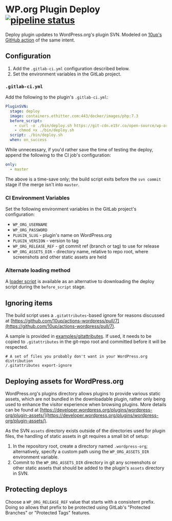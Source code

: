 # WP.org Plugin Deploy [![pipeline status](https://git.ethitter.com/open-source/wp-org-plugin-deploy/badges/master/pipeline.svg)](https://git.ethitter.com/open-source/wp-org-plugin-deploy/commits/master)

Deploy plugin updates to WordPress.org's plugin SVN. Modeled on [10up's GitHub action](https://github.com/10up/actions-wordpress/blob/598b1572d5024340f09d7efc083a65ebff3bcdef/dotorg-plugin-deploy/entrypoint.sh) of the same intent.

## Configuration

1. Add the `.gitlab-ci.yml` configuration described below.
1. Set the environment variables in the GitLab project.

### `.gitlab-ci.yml`

Add the following to the plugin's `.gitlab-ci.yml`:

```yaml
PluginSVN:
  stage: deploy
  image: containers.ethitter.com:443/docker/images/php:7.3
  before_script:
    - curl -o ./bin/deploy.sh https://git-cdn.e15r.co/open-source/wp-org-plugin-deploy/raw/master/scripts/deploy.sh
    - chmod +x ./bin/deploy.sh
  script: ./bin/deploy.sh
  when: on_success
```

While unnecessary, if you'd rather save the time of testing the deploy, append the following to the CI job's configuration:

```yaml
only:
  - master
```

The above is a time-save only; the build script exits before the `svn commit` stage if the merge isn't into `master`. 

### CI Environment Variables

Set the following environment variables in the GitLab project's configuration:

* `WP_ORG_USERNAME`
* `WP_ORG_PASSWORD`
* `PLUGIN_SLUG` - plugin's name on WordPress.org
* `PLUGIN_VERSION` - version to tag
* `WP_ORG_RELEASE_REF` - git commit ref (branch or tag) to use for release 
* `WP_ORG_ASSETS_DIR` - directory name, relative to repo root, where screenshots and other static assets are held

### Alternate loading method

A [loader script](./scripts/loader.sh) is available as an alternative to downloading the deploy script during the `before_script` stage.

## Ignoring items

The build script uses a `.gitattributes`-based ignore for reasons discussed at [https://github.com/10up/actions-wordpress/pull/7](https://github.com/10up/actions-wordpress/pull/7).

A sample is provided in [examples/gitattributes](./examples/gitattributes). If used, it needs to be copied to `.gitattributes` in the git-repo root and committed before it will be respected.

```
# A set of files you probably don't want in your WordPress.org distribution
/.gitattributes export-ignore
```

## Deploying assets for WordPress.org

WordPress.org's plugins directory allows plugins to provide various static assets, which are not bundled in the downloadable plugin, rather only being used to enhance the visitor experience when browsing plugins. More details can be found at [https://developer.wordpress.org/plugins/wordpress-org/plugin-assets/](https://developer.wordpress.org/plugins/wordpress-org/plugin-assets/).

As the SVN `assets` directory exists outside of the directories used for plugin files, the handling of static assets in git requires a small bit of setup:

1. In the repository root, create a directory named `.wordpress-org`; alternatively, specify a custom path using the `WP_ORG_ASSETS_DIR` environment variable.
1. Commit to the `WP_ORG_ASSETS_DIR` directory in git any screenshots or other static assets that should be added to the plugin's `assets` directory in SVN.

## Protecting deploys

Choose a `WP_ORG_RELEASE_REF` value that starts with a consistent prefix. Doing so allows that prefix to be protected using GitLab's "Protected Branches" or "Protected Tags" features.
